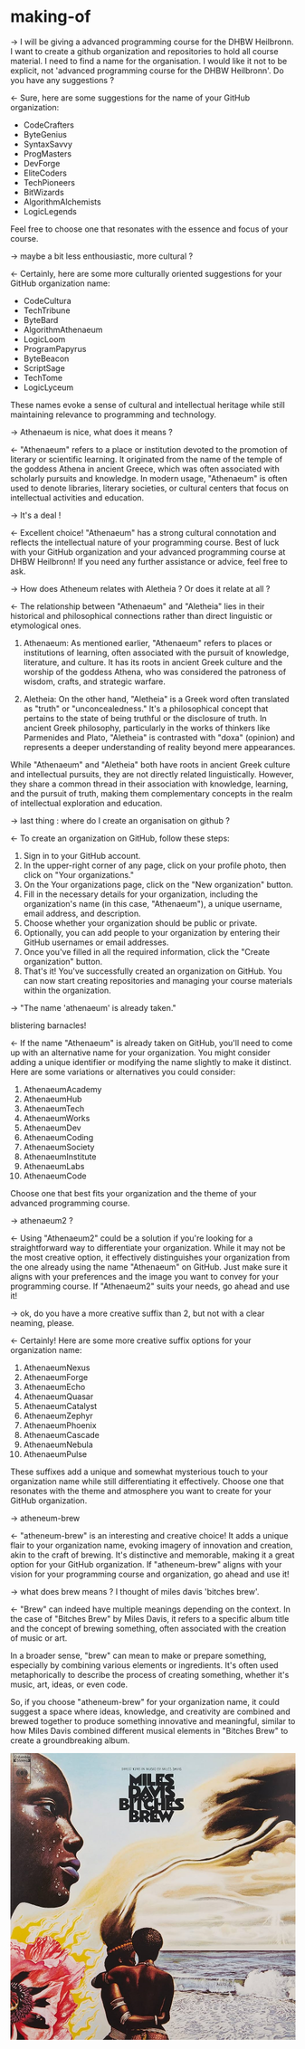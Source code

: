 # making-of

<div class="me"></div>

→ I will be giving a advanced programming course for the DHBW Heilbronn. I want to create a github organization and repositories to hold all course material. I need to find a name for the organisation. I would like it not to be explicit, not 'advanced programming course for the DHBW Heilbronn'. Do you have any suggestions ?

<div class="chatGPT"></div>

← Sure, here are some suggestions for the name of your GitHub organization:

* CodeCrafters
* ByteGenius
* SyntaxSavvy
* ProgMasters
* DevForge
* EliteCoders
* TechPioneers
* BitWizards
* AlgorithmAlchemists
* LogicLegends

Feel free to choose one that resonates with the essence and focus of your course.

<div class="me"></div>

→ maybe a bit less enthousiastic, more cultural ?

<div class="chatGPT"></div>

← Certainly, here are some more culturally oriented suggestions for your GitHub organization name:

* CodeCultura
* TechTribune
* ByteBard
* AlgorithmAthenaeum
* LogicLoom
* ProgramPapyrus
* ByteBeacon
* ScriptSage
* TechTome
* LogicLyceum

These names evoke a sense of cultural and intellectual heritage while still maintaining relevance to programming and technology.

<div class="me"></div>

→ Athenaeum is nice, what does it means ?

<div class="chatGPT"></div>

← "Athenaeum" refers to a place or institution devoted to the promotion of literary or scientific learning. It originated from the name of the temple of the goddess Athena in ancient Greece, which was often associated with scholarly pursuits and knowledge. In modern usage, "Athenaeum" is often used to denote libraries, literary societies, or cultural centers that focus on intellectual activities and education.

<div class="me"></div>

→ It's a deal !

<div class="chatGPT"></div>

← Excellent choice! "Athenaeum" has a strong cultural connotation and reflects the intellectual nature of your programming course. Best of luck with your GitHub organization and your advanced programming course at DHBW Heilbronn! If you need any further assistance or advice, feel free to ask.


<div class="me"></div>

→ How does Atheneum relates with Aletheia ? Or does it relate at all ?

<div class="chatGPT"></div>

← The relationship between "Athenaeum" and "Aletheia" lies in their historical and philosophical connections rather than direct linguistic or etymological ones.

1. Athenaeum: As mentioned earlier, "Athenaeum" refers to places or institutions of learning, often associated with the pursuit of knowledge, literature, and culture. It has its roots in ancient Greek culture and the worship of the goddess Athena, who was considered the patroness of wisdom, crafts, and strategic warfare.

2. Aletheia: On the other hand, "Aletheia" is a Greek word often translated as "truth" or "unconcealedness." It's a philosophical concept that pertains to the state of being truthful or the disclosure of truth. In ancient Greek philosophy, particularly in the works of thinkers like Parmenides and Plato, "Aletheia" is contrasted with "doxa" (opinion) and represents a deeper understanding of reality beyond mere appearances.

While "Athenaeum" and "Aletheia" both have roots in ancient Greek culture and intellectual pursuits, they are not directly related linguistically. However, they share a common thread in their association with knowledge, learning, and the pursuit of truth, making them complementary concepts in the realm of intellectual exploration and education.

<div class="me"></div>

→ last thing : where do I create an organisation on github ?

<div class="chatGPT"></div>

← To create an organization on GitHub, follow these steps:

1. Sign in to your GitHub account.
1. In the upper-right corner of any page, click on your profile photo, then click on "Your organizations."
1. On the Your organizations page, click on the "New organization" button.
1. Fill in the necessary details for your organization, including the organization's name (in this case, "Athenaeum"), a unique username, email address, and description.
1. Choose whether your organization should be public or private.
1. Optionally, you can add people to your organization by entering their GitHub usernames or email addresses.
1. Once you've filled in all the required information, click the "Create organization" button.
1. That's it! You've successfully created an organization on GitHub. You can now start creating repositories and managing your course materials within the organization.

<div class="me"></div>

→ "The name 'athenaeum' is already taken."

blistering barnacles!

<div class="chatGPT"></div>

← If the name "Athenaeum" is already taken on GitHub, you'll need to come up with an alternative name for your organization. You might consider adding a unique identifier or modifying the name slightly to make it distinct. Here are some variations or alternatives you could consider:

1. AthenaeumAcademy
1. AthenaeumHub
1. AthenaeumTech
1. AthenaeumWorks
1. AthenaeumDev
1. AthenaeumCoding
1. AthenaeumSociety
1. AthenaeumInstitute
1. AthenaeumLabs
1. AthenaeumCode

Choose one that best fits your organization and the theme of your advanced programming course.

<div class="me"></div>

→ athenaeum2 ?

<div class="chatGPT"></div>

← Using "Athenaeum2" could be a solution if you're looking for a straightforward way to differentiate your organization. While it may not be the most creative option, it effectively distinguishes your organization from the one already using the name "Athenaeum" on GitHub. Just make sure it aligns with your preferences and the image you want to convey for your programming course. If "Athenaeum2" suits your needs, go ahead and use it!

<div class="me"></div>

→ ok, do you have a more creative suffix than 2, but not with a clear neaming, please.

<div class="chatGPT"></div>

← Certainly! Here are some more creative suffix options for your organization name:

1. AthenaeumNexus
1. AthenaeumForge
1. AthenaeumEcho
1. AthenaeumQuasar
1. AthenaeumCatalyst
1. AthenaeumZephyr
1. AthenaeumPhoenix
1. AthenaeumCascade
1. AthenaeumNebula
1. AthenaeumPulse

These suffixes add a unique and somewhat mysterious touch to your organization name while still differentiating it effectively. Choose one that resonates with the theme and atmosphere you want to create for your GitHub organization.

<div class="me"></div>

→ atheneum-brew

<div class="chatGPT"></div>

← "atheneum-brew" is an interesting and creative choice! It adds a unique flair to your organization name, evoking imagery of innovation and creation, akin to the craft of brewing. It's distinctive and memorable, making it a great option for your GitHub organization. If "atheneum-brew" aligns with your vision for your programming course and organization, go ahead and use it!

<div class="me"></div>

→ what does brew means ? I thought of miles davis 'bitches brew'.

<div class="chatGPT"></div>

← "Brew" can indeed have multiple meanings depending on the context. In the case of "Bitches Brew" by Miles Davis, it refers to a specific album title and the concept of brewing something, often associated with the creation of music or art.

In a broader sense, "brew" can mean to make or prepare something, especially by combining various elements or ingredients. It's often used metaphorically to describe the process of creating something, whether it's music, art, ideas, or even code.

So, if you choose "atheneum-brew" for your organization name, it could suggest a space where ideas, knowledge, and creativity are combined and brewed together to produce something innovative and meaningful, similar to how Miles Davis combined different musical elements in "Bitches Brew" to create a groundbreaking album.

![Miles Davis's Bitches Brew](./images/MilesDavisBitchesBrew.jpg)